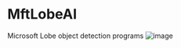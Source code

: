# MftLobeAI
Microsoft Lobe object detection programs
![image](https://user-images.githubusercontent.com/77420455/154821238-b964af48-b46e-4b18-9e87-5377ccbf1f90.png)
